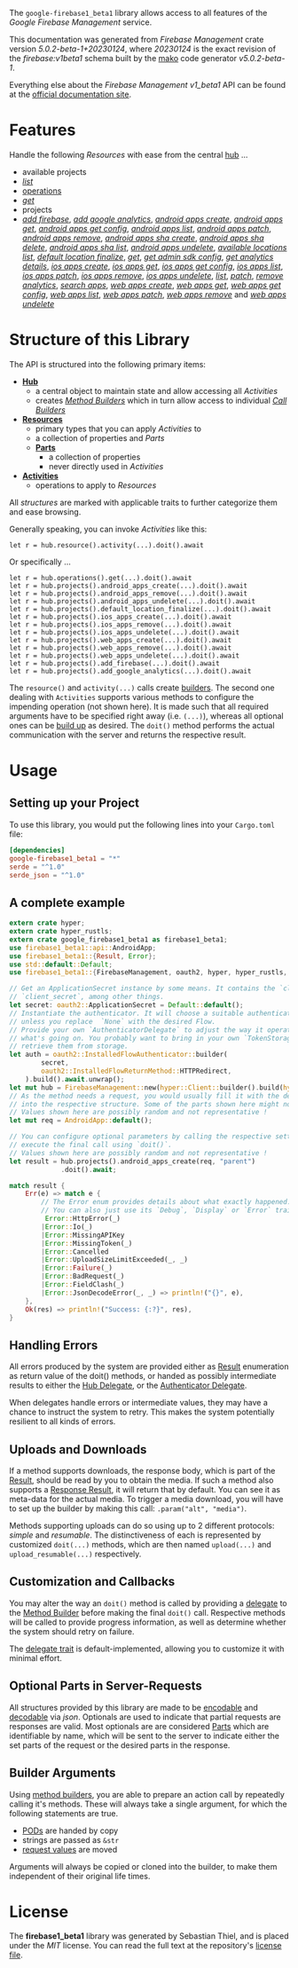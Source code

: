 <!---
DO NOT EDIT !
This file was generated automatically from 'src/generator/templates/api/README.md.mako'
DO NOT EDIT !
-->
The `google-firebase1_beta1` library allows access to all features of the *Google Firebase Management* service.

This documentation was generated from *Firebase Management* crate version *5.0.2-beta-1+20230124*, where *20230124* is the exact revision of the *firebase:v1beta1* schema built by the [mako](http://www.makotemplates.org/) code generator *v5.0.2-beta-1*.

Everything else about the *Firebase Management* *v1_beta1* API can be found at the
[official documentation site](https://firebase.google.com).
# Features

Handle the following *Resources* with ease from the central [hub](https://docs.rs/google-firebase1_beta1/5.0.2-beta-1+20230124/google_firebase1_beta1/FirebaseManagement) ... 

* available projects
 * [*list*](https://docs.rs/google-firebase1_beta1/5.0.2-beta-1+20230124/google_firebase1_beta1/api::AvailableProjectListCall)
* [operations](https://docs.rs/google-firebase1_beta1/5.0.2-beta-1+20230124/google_firebase1_beta1/api::Operation)
 * [*get*](https://docs.rs/google-firebase1_beta1/5.0.2-beta-1+20230124/google_firebase1_beta1/api::OperationGetCall)
* projects
 * [*add firebase*](https://docs.rs/google-firebase1_beta1/5.0.2-beta-1+20230124/google_firebase1_beta1/api::ProjectAddFirebaseCall), [*add google analytics*](https://docs.rs/google-firebase1_beta1/5.0.2-beta-1+20230124/google_firebase1_beta1/api::ProjectAddGoogleAnalyticCall), [*android apps create*](https://docs.rs/google-firebase1_beta1/5.0.2-beta-1+20230124/google_firebase1_beta1/api::ProjectAndroidAppCreateCall), [*android apps get*](https://docs.rs/google-firebase1_beta1/5.0.2-beta-1+20230124/google_firebase1_beta1/api::ProjectAndroidAppGetCall), [*android apps get config*](https://docs.rs/google-firebase1_beta1/5.0.2-beta-1+20230124/google_firebase1_beta1/api::ProjectAndroidAppGetConfigCall), [*android apps list*](https://docs.rs/google-firebase1_beta1/5.0.2-beta-1+20230124/google_firebase1_beta1/api::ProjectAndroidAppListCall), [*android apps patch*](https://docs.rs/google-firebase1_beta1/5.0.2-beta-1+20230124/google_firebase1_beta1/api::ProjectAndroidAppPatchCall), [*android apps remove*](https://docs.rs/google-firebase1_beta1/5.0.2-beta-1+20230124/google_firebase1_beta1/api::ProjectAndroidAppRemoveCall), [*android apps sha create*](https://docs.rs/google-firebase1_beta1/5.0.2-beta-1+20230124/google_firebase1_beta1/api::ProjectAndroidAppShaCreateCall), [*android apps sha delete*](https://docs.rs/google-firebase1_beta1/5.0.2-beta-1+20230124/google_firebase1_beta1/api::ProjectAndroidAppShaDeleteCall), [*android apps sha list*](https://docs.rs/google-firebase1_beta1/5.0.2-beta-1+20230124/google_firebase1_beta1/api::ProjectAndroidAppShaListCall), [*android apps undelete*](https://docs.rs/google-firebase1_beta1/5.0.2-beta-1+20230124/google_firebase1_beta1/api::ProjectAndroidAppUndeleteCall), [*available locations list*](https://docs.rs/google-firebase1_beta1/5.0.2-beta-1+20230124/google_firebase1_beta1/api::ProjectAvailableLocationListCall), [*default location finalize*](https://docs.rs/google-firebase1_beta1/5.0.2-beta-1+20230124/google_firebase1_beta1/api::ProjectDefaultLocationFinalizeCall), [*get*](https://docs.rs/google-firebase1_beta1/5.0.2-beta-1+20230124/google_firebase1_beta1/api::ProjectGetCall), [*get admin sdk config*](https://docs.rs/google-firebase1_beta1/5.0.2-beta-1+20230124/google_firebase1_beta1/api::ProjectGetAdminSdkConfigCall), [*get analytics details*](https://docs.rs/google-firebase1_beta1/5.0.2-beta-1+20230124/google_firebase1_beta1/api::ProjectGetAnalyticsDetailCall), [*ios apps create*](https://docs.rs/google-firebase1_beta1/5.0.2-beta-1+20230124/google_firebase1_beta1/api::ProjectIosAppCreateCall), [*ios apps get*](https://docs.rs/google-firebase1_beta1/5.0.2-beta-1+20230124/google_firebase1_beta1/api::ProjectIosAppGetCall), [*ios apps get config*](https://docs.rs/google-firebase1_beta1/5.0.2-beta-1+20230124/google_firebase1_beta1/api::ProjectIosAppGetConfigCall), [*ios apps list*](https://docs.rs/google-firebase1_beta1/5.0.2-beta-1+20230124/google_firebase1_beta1/api::ProjectIosAppListCall), [*ios apps patch*](https://docs.rs/google-firebase1_beta1/5.0.2-beta-1+20230124/google_firebase1_beta1/api::ProjectIosAppPatchCall), [*ios apps remove*](https://docs.rs/google-firebase1_beta1/5.0.2-beta-1+20230124/google_firebase1_beta1/api::ProjectIosAppRemoveCall), [*ios apps undelete*](https://docs.rs/google-firebase1_beta1/5.0.2-beta-1+20230124/google_firebase1_beta1/api::ProjectIosAppUndeleteCall), [*list*](https://docs.rs/google-firebase1_beta1/5.0.2-beta-1+20230124/google_firebase1_beta1/api::ProjectListCall), [*patch*](https://docs.rs/google-firebase1_beta1/5.0.2-beta-1+20230124/google_firebase1_beta1/api::ProjectPatchCall), [*remove analytics*](https://docs.rs/google-firebase1_beta1/5.0.2-beta-1+20230124/google_firebase1_beta1/api::ProjectRemoveAnalyticCall), [*search apps*](https://docs.rs/google-firebase1_beta1/5.0.2-beta-1+20230124/google_firebase1_beta1/api::ProjectSearchAppCall), [*web apps create*](https://docs.rs/google-firebase1_beta1/5.0.2-beta-1+20230124/google_firebase1_beta1/api::ProjectWebAppCreateCall), [*web apps get*](https://docs.rs/google-firebase1_beta1/5.0.2-beta-1+20230124/google_firebase1_beta1/api::ProjectWebAppGetCall), [*web apps get config*](https://docs.rs/google-firebase1_beta1/5.0.2-beta-1+20230124/google_firebase1_beta1/api::ProjectWebAppGetConfigCall), [*web apps list*](https://docs.rs/google-firebase1_beta1/5.0.2-beta-1+20230124/google_firebase1_beta1/api::ProjectWebAppListCall), [*web apps patch*](https://docs.rs/google-firebase1_beta1/5.0.2-beta-1+20230124/google_firebase1_beta1/api::ProjectWebAppPatchCall), [*web apps remove*](https://docs.rs/google-firebase1_beta1/5.0.2-beta-1+20230124/google_firebase1_beta1/api::ProjectWebAppRemoveCall) and [*web apps undelete*](https://docs.rs/google-firebase1_beta1/5.0.2-beta-1+20230124/google_firebase1_beta1/api::ProjectWebAppUndeleteCall)




# Structure of this Library

The API is structured into the following primary items:

* **[Hub](https://docs.rs/google-firebase1_beta1/5.0.2-beta-1+20230124/google_firebase1_beta1/FirebaseManagement)**
    * a central object to maintain state and allow accessing all *Activities*
    * creates [*Method Builders*](https://docs.rs/google-firebase1_beta1/5.0.2-beta-1+20230124/google_firebase1_beta1/client::MethodsBuilder) which in turn
      allow access to individual [*Call Builders*](https://docs.rs/google-firebase1_beta1/5.0.2-beta-1+20230124/google_firebase1_beta1/client::CallBuilder)
* **[Resources](https://docs.rs/google-firebase1_beta1/5.0.2-beta-1+20230124/google_firebase1_beta1/client::Resource)**
    * primary types that you can apply *Activities* to
    * a collection of properties and *Parts*
    * **[Parts](https://docs.rs/google-firebase1_beta1/5.0.2-beta-1+20230124/google_firebase1_beta1/client::Part)**
        * a collection of properties
        * never directly used in *Activities*
* **[Activities](https://docs.rs/google-firebase1_beta1/5.0.2-beta-1+20230124/google_firebase1_beta1/client::CallBuilder)**
    * operations to apply to *Resources*

All *structures* are marked with applicable traits to further categorize them and ease browsing.

Generally speaking, you can invoke *Activities* like this:

```Rust,ignore
let r = hub.resource().activity(...).doit().await
```

Or specifically ...

```ignore
let r = hub.operations().get(...).doit().await
let r = hub.projects().android_apps_create(...).doit().await
let r = hub.projects().android_apps_remove(...).doit().await
let r = hub.projects().android_apps_undelete(...).doit().await
let r = hub.projects().default_location_finalize(...).doit().await
let r = hub.projects().ios_apps_create(...).doit().await
let r = hub.projects().ios_apps_remove(...).doit().await
let r = hub.projects().ios_apps_undelete(...).doit().await
let r = hub.projects().web_apps_create(...).doit().await
let r = hub.projects().web_apps_remove(...).doit().await
let r = hub.projects().web_apps_undelete(...).doit().await
let r = hub.projects().add_firebase(...).doit().await
let r = hub.projects().add_google_analytics(...).doit().await
```

The `resource()` and `activity(...)` calls create [builders][builder-pattern]. The second one dealing with `Activities` 
supports various methods to configure the impending operation (not shown here). It is made such that all required arguments have to be 
specified right away (i.e. `(...)`), whereas all optional ones can be [build up][builder-pattern] as desired.
The `doit()` method performs the actual communication with the server and returns the respective result.

# Usage

## Setting up your Project

To use this library, you would put the following lines into your `Cargo.toml` file:

```toml
[dependencies]
google-firebase1_beta1 = "*"
serde = "^1.0"
serde_json = "^1.0"
```

## A complete example

```Rust
extern crate hyper;
extern crate hyper_rustls;
extern crate google_firebase1_beta1 as firebase1_beta1;
use firebase1_beta1::api::AndroidApp;
use firebase1_beta1::{Result, Error};
use std::default::Default;
use firebase1_beta1::{FirebaseManagement, oauth2, hyper, hyper_rustls, chrono, FieldMask};

// Get an ApplicationSecret instance by some means. It contains the `client_id` and 
// `client_secret`, among other things.
let secret: oauth2::ApplicationSecret = Default::default();
// Instantiate the authenticator. It will choose a suitable authentication flow for you, 
// unless you replace  `None` with the desired Flow.
// Provide your own `AuthenticatorDelegate` to adjust the way it operates and get feedback about 
// what's going on. You probably want to bring in your own `TokenStorage` to persist tokens and
// retrieve them from storage.
let auth = oauth2::InstalledFlowAuthenticator::builder(
        secret,
        oauth2::InstalledFlowReturnMethod::HTTPRedirect,
    ).build().await.unwrap();
let mut hub = FirebaseManagement::new(hyper::Client::builder().build(hyper_rustls::HttpsConnectorBuilder::new().with_native_roots().https_or_http().enable_http1().enable_http2().build()), auth);
// As the method needs a request, you would usually fill it with the desired information
// into the respective structure. Some of the parts shown here might not be applicable !
// Values shown here are possibly random and not representative !
let mut req = AndroidApp::default();

// You can configure optional parameters by calling the respective setters at will, and
// execute the final call using `doit()`.
// Values shown here are possibly random and not representative !
let result = hub.projects().android_apps_create(req, "parent")
             .doit().await;

match result {
    Err(e) => match e {
        // The Error enum provides details about what exactly happened.
        // You can also just use its `Debug`, `Display` or `Error` traits
         Error::HttpError(_)
        |Error::Io(_)
        |Error::MissingAPIKey
        |Error::MissingToken(_)
        |Error::Cancelled
        |Error::UploadSizeLimitExceeded(_, _)
        |Error::Failure(_)
        |Error::BadRequest(_)
        |Error::FieldClash(_)
        |Error::JsonDecodeError(_, _) => println!("{}", e),
    },
    Ok(res) => println!("Success: {:?}", res),
}

```
## Handling Errors

All errors produced by the system are provided either as [Result](https://docs.rs/google-firebase1_beta1/5.0.2-beta-1+20230124/google_firebase1_beta1/client::Result) enumeration as return value of
the doit() methods, or handed as possibly intermediate results to either the 
[Hub Delegate](https://docs.rs/google-firebase1_beta1/5.0.2-beta-1+20230124/google_firebase1_beta1/client::Delegate), or the [Authenticator Delegate](https://docs.rs/yup-oauth2/*/yup_oauth2/trait.AuthenticatorDelegate.html).

When delegates handle errors or intermediate values, they may have a chance to instruct the system to retry. This 
makes the system potentially resilient to all kinds of errors.

## Uploads and Downloads
If a method supports downloads, the response body, which is part of the [Result](https://docs.rs/google-firebase1_beta1/5.0.2-beta-1+20230124/google_firebase1_beta1/client::Result), should be
read by you to obtain the media.
If such a method also supports a [Response Result](https://docs.rs/google-firebase1_beta1/5.0.2-beta-1+20230124/google_firebase1_beta1/client::ResponseResult), it will return that by default.
You can see it as meta-data for the actual media. To trigger a media download, you will have to set up the builder by making
this call: `.param("alt", "media")`.

Methods supporting uploads can do so using up to 2 different protocols: 
*simple* and *resumable*. The distinctiveness of each is represented by customized 
`doit(...)` methods, which are then named `upload(...)` and `upload_resumable(...)` respectively.

## Customization and Callbacks

You may alter the way an `doit()` method is called by providing a [delegate](https://docs.rs/google-firebase1_beta1/5.0.2-beta-1+20230124/google_firebase1_beta1/client::Delegate) to the 
[Method Builder](https://docs.rs/google-firebase1_beta1/5.0.2-beta-1+20230124/google_firebase1_beta1/client::CallBuilder) before making the final `doit()` call. 
Respective methods will be called to provide progress information, as well as determine whether the system should 
retry on failure.

The [delegate trait](https://docs.rs/google-firebase1_beta1/5.0.2-beta-1+20230124/google_firebase1_beta1/client::Delegate) is default-implemented, allowing you to customize it with minimal effort.

## Optional Parts in Server-Requests

All structures provided by this library are made to be [encodable](https://docs.rs/google-firebase1_beta1/5.0.2-beta-1+20230124/google_firebase1_beta1/client::RequestValue) and 
[decodable](https://docs.rs/google-firebase1_beta1/5.0.2-beta-1+20230124/google_firebase1_beta1/client::ResponseResult) via *json*. Optionals are used to indicate that partial requests are responses 
are valid.
Most optionals are are considered [Parts](https://docs.rs/google-firebase1_beta1/5.0.2-beta-1+20230124/google_firebase1_beta1/client::Part) which are identifiable by name, which will be sent to 
the server to indicate either the set parts of the request or the desired parts in the response.

## Builder Arguments

Using [method builders](https://docs.rs/google-firebase1_beta1/5.0.2-beta-1+20230124/google_firebase1_beta1/client::CallBuilder), you are able to prepare an action call by repeatedly calling it's methods.
These will always take a single argument, for which the following statements are true.

* [PODs][wiki-pod] are handed by copy
* strings are passed as `&str`
* [request values](https://docs.rs/google-firebase1_beta1/5.0.2-beta-1+20230124/google_firebase1_beta1/client::RequestValue) are moved

Arguments will always be copied or cloned into the builder, to make them independent of their original life times.

[wiki-pod]: http://en.wikipedia.org/wiki/Plain_old_data_structure
[builder-pattern]: http://en.wikipedia.org/wiki/Builder_pattern
[google-go-api]: https://github.com/google/google-api-go-client

# License
The **firebase1_beta1** library was generated by Sebastian Thiel, and is placed 
under the *MIT* license.
You can read the full text at the repository's [license file][repo-license].

[repo-license]: https://github.com/Byron/google-apis-rsblob/main/LICENSE.md

